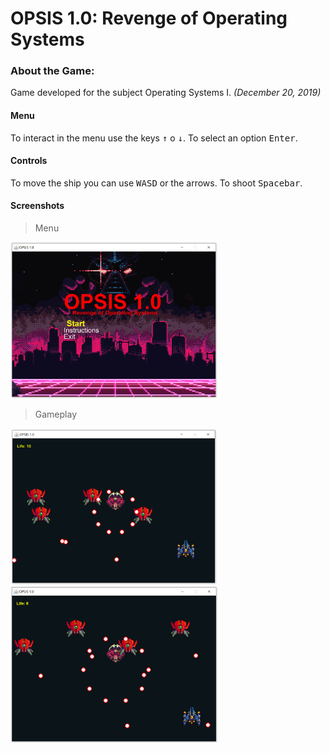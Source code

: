 # OPSIS 1.0: Revenge of Operating Systems
 
### About the Game:

Game developed for the subject Operating Systems I. _(December 20, 2019)_ 

#### Menu

To interact in the menu use the keys <kbd>↑</kbd> o <kbd>↓</kbd>. To select an option <kbd>Enter</kbd>.

#### Controls

To move the ship  you can use <kbd>W</kbd><kbd>A</kbd><kbd>S</kbd><kbd>D</kbd> or the arrows. To shoot <kbd>Spacebar</kbd>.

#### Screenshots

> Menu

<img src="https://raw.githubusercontent.com/toborochi/Multithreading-Danmaku/master/screenshots/1576837599402.png" height="250px" />

> Gameplay 

<img src="https://raw.githubusercontent.com/toborochi/Multithreading-Danmaku/master/screenshots/1576837699546.png" height="250px" />

<img src="https://raw.githubusercontent.com/toborochi/Multithreading-Danmaku/master/screenshots/1576837804171.png" height="250px" />

